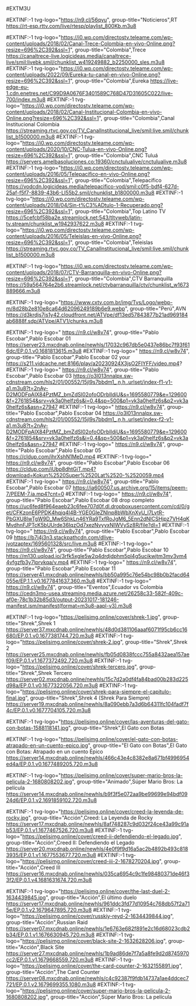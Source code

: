 #EXTM3U

#EXTINF:-1 tvg-logo="https://n9.cl/56qyu", group-title="Noticieros",RT
https://rt-esp.rttv.com/live/rtesp/playlist_800Kb.m3u8

#EXTINF:-1 tvg-logo="https://i0.wp.com/directostv.teleame.com/wp-content/uploads/2018/02/Canal-Trece-Colombia-en-vivo-Online.png?resize=696%2C392&ssl=1", group-title="Colombia",Trece
https://canaltrece-live.logicideas.media/canaltrece-live/smil:livebk.smil/chunklist_w419249882_b2250000_sles.m3u8
#EXTINF:-1 tvg-logo="https://i0.wp.com/directostv.teleame.com/wp-content/uploads/2022/09/Eureka-tu-canal-en-vivo-Online.png?resize=696%2C392&ssl=1", group-title="Colombia",Eureka
https://live-edge-eu-1.cdn.enetres.net/C99D9A0676F3401589C768D47D31605C022/live-700/index.m3u8
#EXTINF:-1 tvg-logo="https://i0.wp.com/directostv.teleame.com/wp-content/uploads/2018/02/Canal-Institucional-Colombia-en-vivo-Online.png?resize=696%2C392&ssl=1", group-title="Colombia",Canal Institucional Colombia
https://streaming.rtvc.gov.co/TV_CanalInstitucional_live/smil:live.smil/chunklist_b1500000.m3u8
#EXTINF:-1 tvg-logo="https://i0.wp.com/directostv.teleame.com/wp-content/uploads/2020/10/CNC-Tulua-en-vivo-Online.png?resize=696%2C392&ssl=1", group-title="Colombia",CNC Tuluá
https://servers.amelbasoluciones.co:19360/cnctulualive/cnctulualive.m3u8
#EXTINF:-1 tvg-logo="https://i0.wp.com/directostv.teleame.com/wp-content/uploads/2016/05/Telepacifico-en-vivo-Online.png?resize=696%2C392&ssl=1", group-title="Colombia",Telepacífico
https://vodcdn.logicideas.media/telepacifico-vod/smil:c0f5-bdf4-627d-25af-f5f7-8839-43b6-LI55b2.smil/chunklist_b1800000.m3u8
#EXTINF:-1 tvg-logo="https://i0.wp.com/directostv.teleame.com/wp-content/uploads/2018/04/Sin-t%C3%ADtulo-1-Recuperado.png?resize=696%2C392&ssl=1", group-title="Colombia",Top Latino TV
https://5cefcbf58ba2e.streamlock.net:543/tltvweb/latin-tv.stream/chunklist_w1942937622.m3u8
#EXTINF:-1 tvg-logo="https://i0.wp.com/directostv.teleame.com/wp-content/uploads/2016/05/Teleislas-en-vivo-Online.png?resize=696%2C392&ssl=1", group-title="Colombia",Teleislas
https://streaming.rtvc.gov.co/TV_CanalInstitucional_live/smil:live.smil/chunklist_b1500000.m3u8

#EXTINF:-1 tvg-logo="https://i0.wp.com/directostv.teleame.com/wp-content/uploads/2018/07/CTV-Barranquilla-en-vivo-Online.png?resize=696%2C392&ssl=1", group-title="Colombia",CTV Barranquilla
https://59a564764e2b6.streamlock.net/ctvbarranquilla/ctv/chunklist_w1673889666.m3u8





#EXTINF:-1 tvg-logo="https://www.cxtv.com.br/img/Tvs/Logo/webp-m/8d28b2e810e8ca64d62096249189b6e9.webp", group-title="Perú",AVN
https://d3krdjs7is1y42.cloudfront.net/ATVpe/df13ed57843877b21ad969184ab6888f.sdp/ATVpe/ATV1/chunks.m3u8

#EXTINF:-1 tvg-logo=" https://n9.cl/w8v74", group-title="Pablo Escobar",Pablo Escobar 01
https://server23.mxcdnab.online/newhls/17032c967db5e0437e86bc7f93f616dc/EP.0.1.v0.1681813615.m3u8
#EXTINF:-1 tvg-logo=" https://n9.cl/w8v74", group-title="Pablo Escobar",Pablo Escobar 02 your
https://s211.vidcache.net:8166/play/a20230924X3jsO2FIYFF/video.mp4?
#EXTINF:-1 tvg-logo=" https://n9.cl/w8v74", group-title="Pablo Escobar",Pablo Escobar 03
https://o3l013nnalpx.sw-cdnstream.com/hls2/01/00552/15jl9s7bbdm1_,n,h,.urlset/index-f1-v1-a1.m3u8?t=2nAy-D2MODFpAIX84PztMZ_bmZdSI02ofoODrbIIdiU&s=1695580779&e=129600&f=2761854&srv=vk3a0helfz6s&i=0.4&sp=500&p1=vk3a0helfz6s&p2=vk3a0helfz6s&asn=27947
#EXTINF:-1 tvg-logo=" https://n9.cl/w8v74", group-title="Pablo Escobar",Pablo Escobar 04
https://o3l013nnalpx.sw-cdnstream.com/hls2/01/00552/15jl9s7bbdm1_,n,h,.urlset/index-f2-v1-a1.m3u8?t=2nAy-D2MODFpAIX84PztMZ_bmZdSI02ofoODrbIIdiU&s=1695580779&e=129600&f=2761854&srv=vk3a0helfz6s&i=0.4&sp=500&p1=vk3a0helfz6s&p2=vk3a0helfz6s&asn=27947
#EXTINF:-1 tvg-logo=" https://n9.cl/w8v74", group-title="Pablo Escobar",Pablo Escobar 05
https://cldup.com/ihrXshN1MeD.mp4
#EXTINF:-1 tvg-logo=" https://n9.cl/w8v74", group-title="Pablo Escobar",Pablo Escobar 06
https://cldup.com/iUbp8dhtGiT.mp4?download=Kokun%2520Super%2520Lat%2520-%2520059.mp4
#EXTINF:-1 tvg-logo=" https://n9.cl/w8v74", group-title="Pablo Escobar",Pablo Escobar 07
https://ia600507.us.archive.org/15/items/peem-7/PEEM-7.ia.mp4?cnt=0
#EXTINF:-1 tvg-logo=" https://n9.cl/w8v74", group-title="Pablo Escobar",Pablo Escobar 08 drop completo
https://uc6fed8f964eaeb23c6fee707d0f.dl.dropboxusercontent.com/cd/0/get/CFKzonE6PPDK4hqjq4I4B-YGE0GleZNlnp8bWbXnXyU_I7LvtR-PbGXU8lwTgW9D_Mw6ShkLn46YRa9TxfRoJgM6_5Enn2dNICSHjpz7VH4qKMvdhnFJPTcK5bUUrde36IqzOd7xezNvyyxNIWVySz8R/file?dl=1
#EXTINF:-1 tvg-logo=" https://n9.cl/w8v74", group-title="Pablo Escobar",Pablo Escobar 09
https://b7i4j3n3.stackpathcdn.com/dlive-jyotzaptex/1695601328/src/live.m3u8
#EXTINF:-1 tvg-logo=" https://n9.cl/w8v74", group-title="Pablo Escobar",Pablo Escobar 10
https://m130.uqload.io/3rfk5xgle5w2q4drdjdphm5pl4g5ucikwjtm3mv3vm44vfgzfb3y7lprvkqa/v.mp4
#EXTINF:-1 tvg-logo=" https://n9.cl/w8v74", group-title="Pablo Escobar",Pablo Escobar 11
https://server41.mxcdnab.online/newhls/bb50a995c76e54bc98b0b2facd64055e/EP.1.1.v0.1677841637.360.m3u8
#EXTINF:-1 tvg-logo=" https://n9.cl/w8v74", group-title="Eventos",Ecuador vs Colombia
https://cedn3mo-usea.streaming.media.azure.net/26258c33-582f-409c-af0e-78c1b32b85d3/output-20231017-181246-manifest.ism/manifest(format=m3u8-aapl-v3).m3u8


#EXTINF:-1 tvg-logo="https://pelisimg.online/cover/shrek-1.jpg", group-title="Shrek",Shrek 1
https://server37.mxcdnab.online/newhls/48d0d381106aaaf6071f95cb6cc16680/EP.0.1.v0.1677381744.720.m3u8
#EXTINF:-1 tvg-logo="https://pelisimg.online/cover/shrek-2.jpg", group-title="Shrek",Shrek 2
https://server25.mxcdnab.online/newhls/fb05d0838fccc755a8432aea157aef09/EP.0.1.v1.1677372492.720.m3u8
#EXTINF:-1 tvg-logo="https://pelisimg.online/cover/shrek-tercero.jpg", group-title="Shrek",Shrek Tercero
https://server02.mxcdnab.online/newhls/15c7d2a0df4fa84bad00b283d225d98a/EP.0.1.v0.1677322056.720.m3u8
#EXTINF:-1 tvg-logo="https://pelisimg.online/cover/shrek-para-siempre-el-capitulo-final.jpg", group-title="Shrek",Shrek 4 (Shrek Para Siempre)
https://server19.mxcdnab.online/newhls/8a090ebb7a3d6b64311fc104fadf7f4c/EP.0.1.v0.1677704105.720.m3u8

#EXTINF:-1 tvg-logo="https://pelisimg.online/cover/las-aventuras-del-gato-con-botas-1588118141.jpg", group-title="Shrek",El Gato con Botas

#EXTINF:-1 tvg-logo="https://pelisimg.online/cover/el-gato-con-botas-atrapado-en-un-cuento-epico.jpg", group-title="El Gato con Botas",El Gato con Botas: Atrapado en un cuento Épico
https://server14.mxcdnab.online/newhls/466c43e4c8382e8a671bf4996954ed4a/EP.0.1.v0.1677489205.720.m3u8

#EXTINF:-1 tvg-logo="https://pelisimg.online/cover/super-mario-bros-la-pelicula-2-1680808202.jpg", group-title="Animado",Súper Mario Bros: La película
https://server14.mxcdnab.online/newhls/b9f3f5e072aa9be99699e94bdf0924d6/EP.0.1.v2.1691859102.720.m3u8






#EXTINF:-1 tvg-logo="https://pelisimg.online/cover/creed-la-leyenda-de-rocky.jpg", group-title="Acción",Creed: La Leyenda de Rocky
https://server17.mxcdnab.online/newhls/8af748287c9d032f24ce43a99c91ab53/EP.0.1.v1.1677467526.720.m3u8
#EXTINF:-1 tvg-logo="https://pelisimg.online/cover/creed-ii-defendiendo-el-legado.jpg", group-title="Acción",Creed II: Defendiendo el Legado
https://server20.mxcdnab.online/newhls/4e0f9f9d16a5ac2b4892b493c8183935/EP.0.1.v1.1677553677.720.m3u8
#EXTINF:-1 tvg-logo="https://pelisimg.online/cover/creed-iii-2-1678270204.jpg", group-title="Acción",Creed III
https://server16.mxcdnab.online/newhls/035ca6954c9c1fe98480371de46f33f2/EP.0.1.v4.1681631674.720.m3u8

#EXTINF:-1 tvg-logo="https://pelisimg.online/cover/the-last-duel-2-1634439845.jpg", group-title="Acción",El último duelo
https://server17.mxcdnab.online/newhls/961ddc3fd77d10954c768db57f2a715e/EP.0.1.v2.1679647895.720.m3u8
#EXTINF:-1 tvg-logo="https://pelisimg.online/cover/russkiy-reyd-2-1634439844.jpg", group-title="Acción",Russian Raid
https://server07.mxcdnab.online/newhls/1e6763e682f891e2c16d68023cdb2b34/EP.0.1.v1.1676630945.720.m3u8
#EXTINF:-1 tvg-logo="https://pelisimg.online/cover/black-site-2-1632628206.jpg", group-title="Acción",Black Site
https://server27.mxcdnab.online/newhls/1b9ad86de7f7a5a8fe9d2d8745970cc2/EP.0.1.v1.1679668559.720.m3u8
#EXTINF:-1 tvg-logo="https://pelisimg.online/cover/the-card-counter-2-1632155891.jpg", group-title="Acción",The Card Counter
https://server08.mxcdnab.online/newhls/c4c92387f9fdb14737a1ae4ddcec7721/EP.0.1.v2.1679699355.1080.m3u8
#EXTINF:-1 tvg-logo="https://pelisimg.online/cover/super-mario-bros-la-pelicula-2-1680808202.jpg", group-title="Acción",Súper Mario Bros: La película




